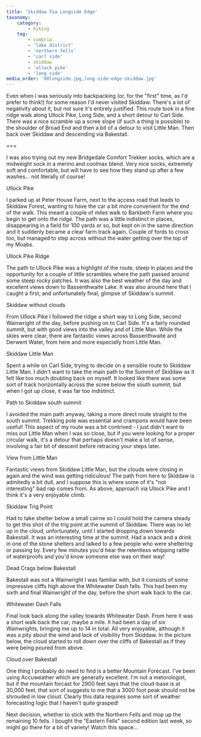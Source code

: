 ```yaml
---
title: 'Skiddaw Via Longside Edge'
taxonomy:
    category:
        - hiking
    tag:
        - cumbria
        - 'lake district'
        - 'northern fells'
        - 'carl side'
        - skiddaw
        - 'ullock pike'
        - 'long side'
media_order: '00longside.jpg,long-side-edge-skiddaw.jpg'
---
```


Even when I was seriously into backpacking (or, for the "first" time, as I'd prefer to think!) for some reason I'd never visited Skiddaw. There's a lot of negativity about it, but not sure it's entirely justified. This route took in a fine ridge walk along Ullock Pike, Long Side, and a short detour to Carl Side. There was a nice scramble up a scree slope (if such a thing is possible) to the shoulder of Broad End and then a bit of a detour to visit Little Man. Then back over Skiddaw and descending via Bakestall.

===

I was also trying out my new Bridgedale Comfort Trekker socks, which are a midweight sock in a merino and coolmax blend. Very nice socks, extremely soft and comfortable, but will have to see how they stand up after a few washes... not literally of course!

Ullock Pike

I parked up at Peter House Farm, next to the access road that leads to Skiddaw Forest, wanting to have the car a bit more convenient for the end of the walk. This meant a couple of miles walk to Barkbeth Farm where you begin to get onto the ridge. The path was a little indistinct in places, disappearing in a field for 100 yards or so, but kept on in the same direction and it suddenly became a clear farm track again. Couple of fords to cross too, but managed to step across without the water getting over the top of my Moabs.

Ullock Pike Ridge

The path to Ullock Pike was a highlight of the route, steep in places and the opportunity for a couple of little scrambles where the path passed around some steep rocky patches. It was also the best weather of the day and excellent views down to Bassenthwaite Lake. It was also around here that I caught a first, and unfortunately final, glimpse of Skiddaw's summit.

Skiddaw without clouds

From Ullock Pike I followed the ridge a short way to Long Side, second Wainwright of the day, before pushing on to Carl Side. It's a fairly rounded summit, but with good views into the valley and of Little Man. While the skies were clear, there are fantastic views across Bassenthwaite and Derwent Water, from here and more especially from Little Man.

Skiddaw Little Man

Spent a while on Carl Side, trying to decide on a sensible route to Skiddaw Little Man. I didn't want to take the main path to the Summit of Skiddaw as it felt like too much doubling back on myself. It looked like there was some sort of track horizontally across the scree below the south summit, but when I got up close, it was far too indistinct.

Path to Skiddaw south summit

I avoided the main path anyway, taking a more direct route straight to the south summit. Trekking pole was essential and crampons would have been useful! This aspect of my route was a bit contrived - I just didn't want to miss out Little Man when I was so close, but if you were looking for a proper circular walk, it's a detour that perhaps doesn't make a lot of sense, involving a fair bit of descent before retracing your steps later.

View from Little Man

Fantastic views from Skiddaw Little Man, but the clouds were closing in again and the wind was getting ridiculous! The path from here to Skiddaw is admitedly a bit dull, and I suppose this is where some of it's "not interesting" bad rap comes from. As above, approach via Ullock Pike and I think it's a very enjoyable climb.

Skiddaw Trig Point

Had to take shelter below a small cairne so I could hold the camera steady to get this shot of the trig point at the summit of Skiddaw. There was no let up in the cloud, unfortunately, until I started dropping down towards Bakestall. It was an interesting time at the summit. Had a snack and a drink in one of the stone shelters and talked to a few people who were sheltering or passing by. Every few minutes you'd hear the relentless whipping rattle of waterproofs and you'd know someone else was on their way!

Dead Crags below Bakestall

Bakestall was not a Wainwright I was familiar with, but it consists of some impressive cliffs high above the Whitewater Dash falls. This had been my sixth and final Wainwright of the day, before the short walk back to the car.

Whitewater Dash Falls

Final look back along the valley towards Whitewater Dash. From here it was a short walk back the car; maybe a mile. It had been a day of six Wainwrights, bringing me up to 14 in total. All very enjoyable, although it was a pity about the wind and lack of visibility from Skiddaw. In the picture below, the cloud started to roll down over the cliffs of Bakestall as if they were being poured from above.

Cloud over Bakestall

One thing I probably do need to find is a better Mountain Forecast. I've been using Accuweather which are generally excellent. I'm not a metorologist, but if the mountain forcast for 2900 feet says that the cloud-base is at 30,000 feet, that sort of suggests to me that a 3000 foot peak should not be shrouded in low cloud. Clearly this data requires some sort of weather forecasting logic that I haven't quite grasped!

Next decision, whether to stick with the Northern Fells and mop up the remaining 10 fells. I bought the "Eastern Fells" second edition last week, so might go there for a bit of variety! Watch this space...